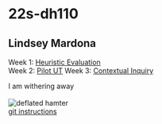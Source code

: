 # 22s-dh110
## Lindsey Mardona

Week 1: [Heuristic Evaluation](https://github.com/lindseymardona/22s-dh110/blob/main/week-01/heuristic-evaluation.md)\
Week 2: [Pilot UT](https://github.com/lindseymardona/22s-dh110/blob/main/week-02/usability-testing.md)
Week 3: [Contextual Inquiry](https://github.com/lindseymardona/22s-dh110/blob/main/week-03/contextual-inquiry.md)

I am withering away\
\
![deflated hamter](https://pbs.twimg.com/media/FPE0MhxVEAEsNZk?format=png&name=900x900)\
[git instructions](https://drive.google.com/file/d/1LdzWr7bHXvzPQc9CPPprJozJ-eS_SW16/view)

